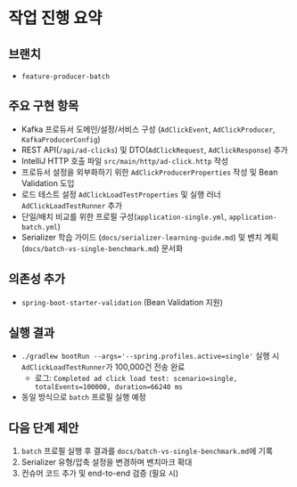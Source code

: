 # 작업 진행 요약

## 브랜치
- `feature-producer-batch`

## 주요 구현 항목
- Kafka 프로듀서 도메인/설정/서비스 구성 (`AdClickEvent`, `AdClickProducer`, `KafkaProducerConfig`)
- REST API(`/api/ad-clicks`) 및 DTO(`AdClickRequest`, `AdClickResponse`) 추가
- IntelliJ HTTP 호출 파일 `src/main/http/ad-click.http` 작성
- 프로듀서 설정을 외부화하기 위한 `AdClickProducerProperties` 작성 및 Bean Validation 도입
- 로드 테스트 설정 `AdClickLoadTestProperties` 및 실행 러너 `AdClickLoadTestRunner` 추가
- 단일/배치 비교를 위한 프로필 구성(`application-single.yml`, `application-batch.yml`)
- Serializer 학습 가이드 (`docs/serializer-learning-guide.md`) 및 벤치 계획 (`docs/batch-vs-single-benchmark.md`) 문서화

## 의존성 추가
- `spring-boot-starter-validation` (Bean Validation 지원)

## 실행 결과
- `./gradlew bootRun --args='--spring.profiles.active=single'` 실행 시 `AdClickLoadTestRunner`가 100,000건 전송 완료
  - 로그: `Completed ad click load test: scenario=single, totalEvents=100000, duration=66240 ms`
- 동일 방식으로 `batch` 프로필 실행 예정

## 다음 단계 제안
1. `batch` 프로필 실행 후 결과를 `docs/batch-vs-single-benchmark.md`에 기록
2. Serializer 유형/압축 설정을 변경하며 벤치마크 확대
3. 컨슈머 코드 추가 및 end-to-end 검증 (필요 시)
